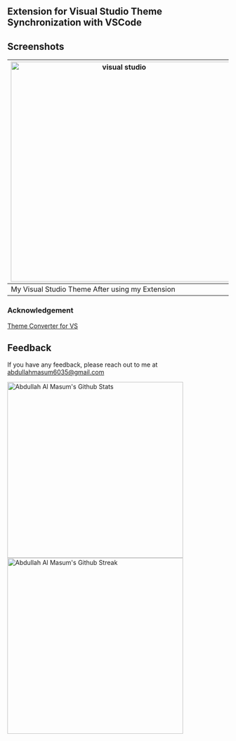 ## Extension for Visual Studio Theme Synchronization with VSCode

## Screenshots

<center>

| <img alt="visual studio" width="500px" src="https://user-images.githubusercontent.com/53784551/182442874-d4dd258f-598a-4b68-aa13-c5bdaa714c05.png" /> | <img alt="vsCode" width="500px" src="https://user-images.githubusercontent.com/53784551/182443118-09af9489-70e7-4800-b3cd-8b0731feef67.png" /> |
|---|---|
| My Visual Studio Theme After using my Extension | Already my vsCode Theme SetUp | 

</center>

### Acknowledgement
<a href="https://github.com/microsoft/theme-converter-for-vs.git" target="_blank">
Theme Converter for VS
</a>

## Feedback

If you have any feedback, please reach out to me at abdullahmasum6035@gmail.com

<a href="https://github.com/MasumBhai"><img alt="Abdullah Al Masum's Github Stats" src="https://github-readme-stats.vercel.app/api?username=masumBhai&show_icons=true&count_private=true&theme=great-gatsby" width=400></a>
<a href="https://github.com/MasumBhai"><img alt="Abdullah Al Masum's Github Streak" src="https://github-readme-streak-stats.herokuapp.com?user=MasumBhai&theme=vision-friendly-dark&fire=DD2727&sideNums=CD5CDD" width=400></a>
